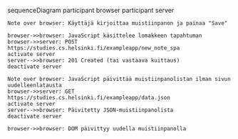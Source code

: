 sequenceDiagram
    participant browser
    participant server

    Note over browser: Käyttäjä kirjoittaa muistiinpanon ja painaa "Save"

    browser->>browser: JavaScript käsittelee lomakkeen tapahtuman
    browser->>server: POST https://studies.cs.helsinki.fi/exampleapp/new_note_spa
    activate server
    server-->>browser: 201 Created (tai vastaava kuittaus)
    deactivate server

    Note over browser: JavaScript päivittää muistiinpanolistan ilman sivun uudelleenlatausta
    browser->>server: GET https://studies.cs.helsinki.fi/exampleapp/data.json
    activate server
    server-->>browser: Päivitetty JSON-muistiinpanolista
    deactivate server

    browser->>browser: DOM päivittyy uudella muistiinpanolla
